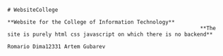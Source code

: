                                                                                           # WebsiteCollege  
                                                                        **Website for the College of Information Technology**
                                                                 **The site is purely html css javascript on which there is no backend**
                                                                                       Romario Dima12331 Artem Gubarev
